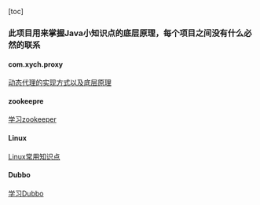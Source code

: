 [toc]

<h3>此项目用来掌握Java小知识点的底层原理，每个项目之间没有什么必然的联系</h3>

#### com.xych.proxy  
[动态代理的实现方式以及底层原理](https://github.com/Lanboo/JavaCoding/tree/master/com.xych.proxy)


#### zookeepre
[学习zookeeper](https://github.com/Lanboo/JavaCoding/tree/master/zookeeper)

#### Linux
[Linux常用知识点](https://github.com/Lanboo/JavaCoding/tree/master/Linux)

#### Dubbo
[学习Dubbo](https://github.com/Lanboo/JavaCoding/tree/master/Dubbo)